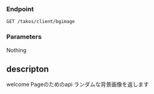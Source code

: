 ### Endpoint
`````
GET /takos/client/bgimage
`````
### Parameters
Nothing

## descripton
welcome Pageのためのapi
ランダムな背景画像を返します